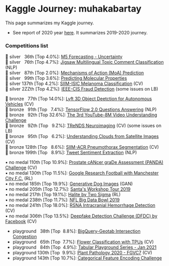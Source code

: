 # Kaggle Journey: muhakabartay
This page summarizes my Kaggle journey.

* See report of 2020 year [here](https://github.com/kabartay/kaggle-journey-muhakabartay/blob/main/report_2020.md). It summarizes 2019-2020 journey.  

### Competitions list

🔹 silver &nbsp;&nbsp;36th [Top 4.0%]: [M5 Forecasting - Uncertainty](https://www.kaggle.com/c/m5-forecasting-uncertainty)   
🔹 silver &nbsp;&nbsp;76th [Top 4.7%]: [Jigsaw Multilingual Toxic Comment Classification](https://www.kaggle.com/c/jigsaw-multilingual-toxic-comment-classification) (NLP)  
🔹 silver &nbsp;&nbsp;87th [Top 2.0%]: [Mechanisms of Action (MoA) Prediction](https://www.kaggle.com/c/lish-moa)  
🔹 silver &nbsp;&nbsp;99th [Top 3.6%]: [Predicting Molecular Properties](https://www.kaggle.com/c/champs-scalar-coupling)  
🔹 silver 137th [Top 4.2%]: [SIIM-ISIC Melanoma Classification](https://www.kaggle.com/c/siim-isic-melanoma-classification) (CV)   
🔹 silver 2ZZth [Top 4.Z%]: [IEEE-CIS Fraud Detection](https://www.kaggle.com/c/ieee-fraud-detection/) (some issues on LB)

🔸 bronze &nbsp;&nbsp;77th [Top 14.0%]: [Lyft 3D Object Deetction for Autonomous Vehicles](https://www.kaggle.com/c/3d-object-detection-for-autonomous-vehicles) (CV)  
🔸 bronze &nbsp;&nbsp;91th [Top &nbsp;&nbsp;7.4%]: [TensorFlow 2.0 Questions Answering](https://www.kaggle.com/c/tensorflow2-question-answering)  (NLP)  
🔸 bronze &nbsp;&nbsp;92th [Top 32.6%]: [The 3rd YouTube-8M Video Understanding Challenge](https://www.kaggle.com/c/youtube8m-2019)  
🔸 bronze &nbsp;&nbsp;9Zth [Top &nbsp;&nbsp;9.Z%]: [TReNDS Neuroimaging](https://www.kaggle.com/c/trends-assessment-prediction) (CV) (some issues on LB)  
🔸 bronze &nbsp;&nbsp;95th [Top &nbsp;&nbsp;6.2%]: [Understanding Clouds from Satellite Images](https://www.kaggle.com/c/understanding_cloud_organization) (CV)  
🔸 bronze 128th [Top &nbsp;&nbsp;8.6%]: [SIIM-ACR Pneumothorax Segmentation](https://www.kaggle.com/c/siim-acr-pneumothorax-segmentation) (CV)  
🔸 bronze 199th [Top &nbsp;&nbsp;8.9%]: [Tweet Sentiment Extraction](https://www.kaggle.com/c/tweet-sentiment-extraction) (NLP)  

▪️ no medal 110th [Top 10.9%]: [Prostate cANcer graDe Assessment (PANDA) Challenge](https://www.kaggle.com/c/prostate-cancer-grade-assessment) (CV)  
▪️ no medal 130th [Top 11.5%]: [Google Research Football with Manchester City F.C.](https://www.kaggle.com/c/google-football) (RL)  
▪️ no medal 185th [Top 19.9%]: [Generative Dog Images](https://www.kaggle.com/c/generative-dog-images) (GAN)  
▪️ no medal 205th [Top 12.7%]: [Santa's Workshop Tour 2019](https://www.kaggle.com/c/santa-workshop-tour-2019)  
▪️ no medal 217th [Top 19.1%]: [Halite by Two Sigma](https://www.kaggle.com/c/halite) (RL)  
▪️ no medal 238th [Top 11.7%]: [NFL Big Data Bowl 2019](https://www.kaggle.com/c/nfl-big-data-bowl-2020)  
▪️ no medal 241th [Top 18.0%]: [RSNA Intracranial Hemorrhage Detection](https://www.kaggle.com/c/rsna-intracranial-hemorrhage-detection) (CV)  
▪️ no medal 306th [Top 13.5%]: [Deepfake Detection Challenge (DFDC) by Facebook](https://www.kaggle.com/c/deepfake-detection-challenge) (CV)  

- playground &nbsp;&nbsp;38th [Top &nbsp;8.8%]: [BigQuery-Geotab Intersection Congestion](https://www.kaggle.com/c/bigquery-geotab-intersection-congestion)
- playground &nbsp;&nbsp;65th [Top &nbsp;7.7%]: [Flower Classification with TPUs](https://www.kaggle.com/c/flower-classification-with-tpus) (CV)  
- playground &nbsp;&nbsp;84th [Top &nbsp;4.9%]: [Tabular Playground Series - Jan 2021](https://www.kaggle.com/c/tabular-playground-series-jan-2021)
- playground 130th [Top &nbsp;9.9%]: [Plant Pathology 2020 - FGVC7](https://www.kaggle.com/c/plant-pathology-2020-fgvc7) (CV)  
- playground 143th [Top 10.7%]: [Categorical Feature Encoding Challenge](https://www.kaggle.com/c/cat-in-the-dat)
